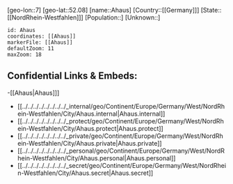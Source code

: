 ﻿---
location: [52.08,7]
mapzoom: [7,12] 
mapmarker: city 
type: City
tags:
- geo/City


SpocWebEntityId: 28686
isDeleted: false
confidential: public

---
[geo-lon::7]
[geo-lat::52.08]
[name::Ahaus]
[Country::[[Germany]]]
[State::[[NordRhein-Westfahlen]]]
[Population::]
[Unknown::]


```leaflet
id: Ahaus
coordinates: [[Ahaus]]
markerFile: [[Ahaus]]
defaultZoom: 11 
maxZoom: 18
```


## Confidential Links & Embeds: 
-[[Ahaus|Ahaus]]] 
- [[../../../../../../../../_internal/geo/Continent/Europe/Germany/West/NordRhein-Westfahlen/City/Ahaus.internal|Ahaus.internal]] 
- [[../../../../../../../../_protect/geo/Continent/Europe/Germany/West/NordRhein-Westfahlen/City/Ahaus.protect|Ahaus.protect]] 
- [[../../../../../../../../_private/geo/Continent/Europe/Germany/West/NordRhein-Westfahlen/City/Ahaus.private|Ahaus.private]] 
- [[../../../../../../../../_personal/geo/Continent/Europe/Germany/West/NordRhein-Westfahlen/City/Ahaus.personal|Ahaus.personal]] 
- [[../../../../../../../../_secret/geo/Continent/Europe/Germany/West/NordRhein-Westfahlen/City/Ahaus.secret|Ahaus.secret]] 
